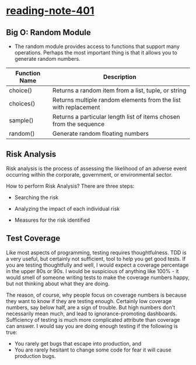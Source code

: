 # [reading-note-401](https://mohammadsilwadi.github.io/reading-note-401/)

## Big O:  Random Module
+ The random module provides access to functions that support many operations. Perhaps the most important thing is that it allows you to generate random numbers.

| Function Name | Description |
| ---------------    | ----------- |
| choice() |	Returns a random item from a list, tuple, or string |
| choices() |	Returns multiple random elements from the list with replacement |
| sample() |	 Returns a particular length list of items chosen from the sequence |
| random() |	Generate random floating numbers |

##  Risk Analysis
Risk analysis is the process of assessing the likelihood of an adverse event occurring within the corporate, government, or environmental sector.

How to perform Risk Analysis?
There are three steps:

+ Searching the risk

+ Analyzing the impact of each individual risk

+ Measures for the risk identified

## Test Coverage

Like most aspects of programming, testing requires thoughtfulness. TDD is a very useful, but certainly not sufficient, tool to help you get good tests. If you are testing thoughtfully and well, I would expect a coverage percentage in the upper 80s or 90s. I would be suspicious of anything like 100% - it would smell of someone writing tests to make the coverage numbers happy, but not thinking about what they are doing.

The reason, of course, why people focus on coverage numbers is because they want to know if they are testing enough. Certainly low coverage numbers, say below half, are a sign of trouble. But high numbers don't necessarily mean much, and lead to ignorance-promoting dashboards. Sufficiency of testing is much more complicated attribute than coverage can answer. I would say you are doing enough testing if the following is true:

+ You rarely get bugs that escape into production, and
+ You are rarely hesitant to change some code for fear it will cause production bugs.